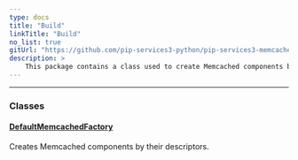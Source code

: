 ```yaml
---
type: docs
title: "Build"
linkTitle: "Build"
no_list: true
gitUrl: "https://github.com/pip-services3-python/pip-services3-memcached-python"
description: >
    This package contains a class used to create Memcached components by their descriptors.
---
```

---
<div class="module-body"> 


### Classes

#### [DefaultMemcachedFactory](default_memcached_factory)
Creates Memcached components by their descriptors.

</div>

